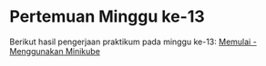 # Pertemuan Minggu ke-13
Berikut hasil pengerjaan praktikum pada minggu ke-13:
[Memulai - Menggunakan Minikube](./praktik.md)